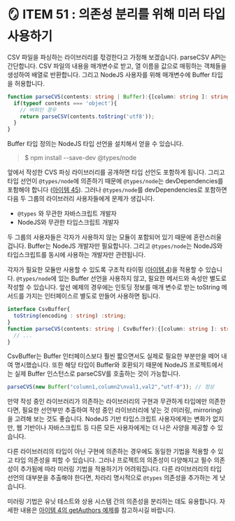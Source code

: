# 🪞 ITEM 51 : 의존성 분리를 위해 미러 타입 사용하기

CSV 파일을 파싱하는 라이브러리를 잓겅한다고 가정해 보겠습니다. parseCSV API는 간단합니다.
CSV 파일의 내용을 매개변수로 받고, 열 이름을 값으로 매핑하는 객체들을 생성하여 배열로 반환합니다.
그리고 NodeJS 사용자를 위해 매개변수에 Buffer 타입을 허용합니다.

```ts
function parseCVS(contents: string | Buffer):{[column: string ]: string}[]{
  if(typeof contents === 'object'){
    // 버퍼인 경우
    return parseCSV(contents.toString('utf8'));
  }
}
```

Buffer 타입 정의는 NodeJS 타입 선언을 설치해서 얻을 수 있습니다.

> $ npm install --save-dev @types/node

앞에서 작성한 CVS 파싱 라이브러리를 공개하면 타입 선언도 포함하게 됩니다. 그리고 타입 선언이 `@types/node`에 의존하기 때문에 `@types/node`는 devDependencies를 포함해야 합니다 ([아이템 45](https://github.com/Pyotato/effective_typescript/blob/item45/README.md)). 그러나 `@types/node`를 devDependencies로 포함하면 다음 두 그룹의 라이브러리 사용자들에게 문제가 생깁니다.

- `@types` 와 무관한 자바스크립트 개발자
- NodeJS와 무관한 타입스크립트 개발자

두 그룹의 사용자들은 각자가 사용하지 않는 모듈이 포함되어 있기 때문에 혼란스러울 겁니다.
Buffer는 NodeJS 개발자만 필요합니다. 그리고 `@types/node`는 NodeJS와 타입스크립트를 동시에 사용하는 개발자만 관련됩니다.

각자가 필요한 모듈만 사용할 수 있도록 구조적 타이핑 ([아이템 4](https://github.com/Pyotato/effective_typescript/blob/item4/README.md))을 적용할 수 있습니다. 
`@types/node`에 있는 Buffer 선언을 사용하지 않고, 필요한 메서드와 속성만 별도로 작성할 수 있습니다.
앞선 예제의 경우에는 인토딩 정보를 매개 변수로 받는 toString 메서드를 가지는 인터페이스르 별도로 만들어 사용하면 됩니다.

```ts
interface CsvBuffer{
  toString(encoding : string) :string;
}
function parseCVS(contents: string | CsvBuffer):{[column: string ]: string}[]{
  // ...
}
```

CsvBuffer는 Buffer 인터페이스보다 훨씬 짧으면서도 실제로 필요한 부분만을 떼어 내여 명시했습니다.
또한 해당 타입이 Buffer와 호환되기 때문에 NodeJS 프로젝트에서는 실제 Buffer 인스턴스로 parseCSV를 호출하는 것이 가능합니다.

```ts
parseCVS(new Buffer("column1,column2\nval1,val2","utf-8")); // 정상
```

만약 작성 중인 라이브러리가 의존하는 라이브러리의 구현과 무관하게 타입에만 의존한다면, 필요한 선언부만 추출하여 작성 중인 라이브러리에 넣는 것 (미러링, mirroring)을 고려해 보는 것도 좋습니다.
NodeJS 기반 타입스크립트 사용자에게는 변화가 없지만, 웹 기반이나 자바스크립트 등 다른 모든 사용자에게는 더 나은 사양을 제공할 수 있습니다.

다른 라이브러리의 타입이 아닌 구현에 의존하는 경우에도 동일한 기법을 적용할 수 있고 타입 의존성을 피할 수 있습니다.
그러나 프로젝트의 의존성이 다양해지고 필수 의존성이 추가됨에 따라 미러링 기법을 적용하기가 어려워집니다.
다른 라이브러리의 타입 선언의 대부분을 추출해야 한다면, 차라리 명시적으로 `@types` 의존성을 추가하는 게 낫습니다.

미러링 기법은 유닛 테스트와 상용 시스템 간의 의존성을 분리하는 데도 유용합니다. 자세한 내용은 [아이템 4의 getAuthors 예제](https://github.com/Pyotato/effective_typescript/blob/item4/README.md#getAuthors)를 참고하시길 바랍니다.


























